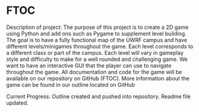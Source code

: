 # FTOC
Description of project:
  	The purpose of this project is to create a 2D game using Python and add ons such as Pygame to supplement level building. The goal is to have a fully functional map of the UWRF campus and have different levels/minigames throughout the game. Each level corresponds to a different class or part of the campus. Each level will vary in gameplay style and difficulty to make for a well rounded and challenging game. We want to have an interactive GUI that the player can use to navigate throughout the game. All documentation and code for the game will be available on our repository on GitHub (FTOC). More information about the game can be found in our outline located on GitHub

Current Progress:
    Outline created and pushed into repository. Readme file updated.
